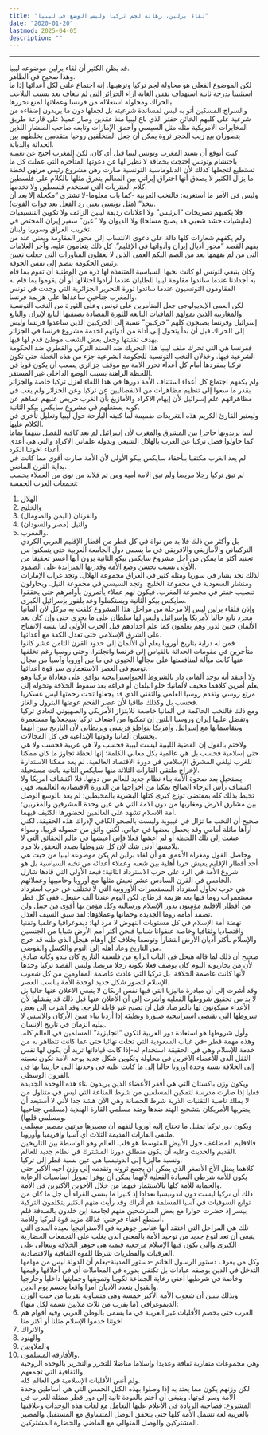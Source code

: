 ```yaml
---
title: "لقاء برلين، رهانه لجم تركيا وليس الوضع في ليبيا"
date: "2020-01-20"
lastmod: 2025-04-05
description: ""
---
```

****

قد يظن الكثير أن لقاء برلين موضوعه ليبيا.  
وهذا صحيح في الظاهر.  
لكن الموضوع الفعلي هو محاولة لجم تركيا وترهيبها. إنه اجتماع علني لكل أعدائها إذا ما استثنينا بدرجة ثانية استهداف نفس الغاية ازاء الجزائر التي لم تتعاف بعد بسبب التلاعب بالحراك ومحاولة استغلاله من فرنسا وعملائها لمنع تحررها.  
والسراج المسكين أتو به ليس لمساندة شرعيته بل لجعلها دون ما يريدون إضفاءه من شرعية على كلبهم الخائن حفتر الذي باع ليبيا منذ عقدين وصار عميلا على قارعة طريق المخابرات الامريكية مثله مثل السيسي وأحمق الإمارات وتابعه صاحب المنشار اللذين يتصوران بيع زيب الحجر ثروة يمكن أن جعل المتخلفين روحيا متقدمين بخلطهم بين الحداثة والدياثة.  
كنت أتوقع أن يسند المغرب وتونس ليبيا قبل أي كان. لكن المغرب احتج عن تغييبه باحتشام وتونس احتجت بحماقة لا نظير لها عن دعوتها المتأخرة التي عملت كل ما تستطيع لتجعلها كذلك لأن الدبلوماسية التونسية صارت رهن مشروع رئيس مرتهن لخطة ما يزال الكثير لا يصدق أنها اختراق إيراني بين المعالم يتدرق مثلها بالكلام على فلسطين كلام العنتريات التي تستخدم فلسطين ولا تخدمها.  
وليس في الأمر ما أستغربه: فالنخب العربية -كما بات معلوما-لا تشتري “مكحلة إلا بعد أن تتخذ” (مثل تونسي يعني رد الفعل بعد فوات الفوت).  
فلا يكفيهم تصريحات “الرئيس” ولا اعلانات رديفة لينين الزائف ولا تكوين التنسيقيات (مليشيات حشد شعبي قد يصبح مسلحا) ولا الديوان ولا “عين” سفير إيران المختص في تخريب العراق وسوريا ولبنان.  
ولم يكفهم شعارات كلها دالة على دعوى الانتساب إلى محور المقاومة ويعني عند من يفهم القصد “محور أذيال إيران وأدواتها في الإقليم”. كل ذلك يتعامون عليه. وآخر العلامات التي من لم يفهمها يعد من الصم البكم العمي الذين لا يعقلون المناورات التي جعلت تعيين رئيس الحكومة ينضم إلى نفس الجوقة.  
وكان ينبغي لتونس لو كانت نخبها السياسية المتنفذة لها ذرة من الوطنية أن تقوم بما قام به أجدادنا عندما ساندوا مقاومة ليبيا للطليان عندما أرادوا احتلالها أو أن يقوموا بما قام به المقاومون التونسيون عندما ساندوا ثورة التحرير الجزائرية التي وجدت في تونس والمغرب جناحين ساعداها على هزيمة فرنسا.  
لكن العمى الإيديولوجي جعل المتآمرين على تونس وعلى الثورة من النخب التونسية والمغاربية الذين تمولهم المافيات التابعة للثورة المضادة بصنفيها التابع لإيران والتابع إسرائيل وفرنسا يصبحون كلهم “حركيين” نسبة إلى الحركيين الذين ساعدوا فرنسا وليس إلى الحراك قبل أن بدأ يتحول إلى أداة من أدواتهم لخدمة مشروع فرنسا في الجزائر بهدف تفتيتها وجعل بعض الشعب موطئ قدم لها فيها.  
ففرنسا هي التي تحرك ملف ليبيا هذا التحريك ضد السند التركي والقطري ضد الحكومة الشرعية فيها. وخذلان النخب التونسية للحكومة الشرعية جزء من هذه الخطة حتى تكون تركيا بمفردها أمام كل أعداء تحرر الامة مع موقف جزائري يصعب أن يكون قويا في اللحظة الراهنة بسبب الوضع الداخلي غير المستقر.  
ولم يكفهم اجتماع كل أعداء استئناف الأمة دورها في هذا اللقاء لعزل تركيا خاصة والجزائر بقدر ما سعوا إلى تنظيم مظاهرات من الانفصاليين عن تركيا وعن الجزائر ولم يغب في مظاهراتهم علم إسرائيل لأن إيهام الاكراد والأمازيغ بأن الغرب حريص عليهم عماهم عن كونه يستغلهم في مشروع سايكس بيكو الثانية.  
وليعتبر القارئ الكريم هذه التغريدات ضميمة لما كتبته البارحة حول ليبيا وتعليل تأخري في الكلام عليها.  
ليبيا يريدونها حاجزا بين المشرق والمغرب لأن إسرائيل لم تعد كافية للفصل بينهما تماما كما حاولوا فصل تركيا عن العرب بالهلال الشيعي وبدولة علماني الاكراد والتي هي أعدى أعداء اخوتنا الكرد.  
لم يعد الغرب مكتفيا بـأحفاد سايكس بيكو الأولى لأن الأمة صارت أقوى مما كانت في بداية القرن الماضي.  
لم تبق تركيا رجلا مريضا ولم تبق الامة أمية ومن ثم فلابد من نوى من العملاء بحسب تجمعات العرب الخمسة:  
1. الهلال  
2. والخليج  
3. والقرنان (اليمن والصومال)  
4. والنيل (مصر والسودان)  
5. والمغرب.  
بل وأكثر من ذلك فلا بد من نواة في كل قطر من أقطار الإقليم العربي الكردي التركماني والأمازيغي والافريقي في ما يسمى دول الجامعة العربية حتى يتمكنوا من تجنيد أكثر ما يمكن من أجل مشروع سايكس بيكو الثانية يرون أنها أعسر تحقيقا من الأولى بسبب تحسن وضع الأمة وقدرتها المتزايدة على الصمود.  
لذلك تجد بشار في سوريا ومثله كثير في العراق مجموعة الهلال. وتجد غراب الإمارات ومنشار السعودية في مجموعة الخليج. وتجد السيسي في مجموعة النيل. ويحاولون تنصيب حفتر في مجموعة المغرب. فيكون لهم عملاء يأتمرون بأوامرهم حتى يحققوا سايكس بيكو الثانية ويستكملوا وعد بلفور بإسرائيل الكبرى.  
وإذن فلقاء برلين ليس إلا مرحلة من مراحل هذا المشروع كلفت به مركل لأن ألمانيا مجرد تابع حاليا لأمريكا وإسرائيل وليس لها سلطان على ما يجري حتى وإن كان بعد الألمان حنين لدور وهم يعلمون كما علم أجدادهم قبل الحرب الأولى لما يشبه الانفتاح على الشرق الإسلامي حتى تعدل الكفة مع أعدائها.  
فمن له دراية بتاريخ أوروبا يعلم أن الألمان إلى حدود القرن الثامن عشر كانوا متأخرين في مقومات الحداثة بالقياس إلى فرنسا وانجلترا. وحتى روسيا رغم تخلفها عنها كانت ميالة لمنافستها على مجالها الحيوي في ما بين أوروبا وآسيا من مجال توسع في العصر الاستعماري سر قوة أعدائها.  
ولا أعتقد أنه يوجد ألماني دار بالشروط الجيواستراتيجية يوافق على معاداة تركيا وهو يعلم أمرين كلاهما مخيف لألمانيا: خلو البلقان أو فراغه بعد سقوط الخلافة وتحوله إلى مرتع روسي وتقدم روسيا العلمي والتقني الذي قد يجعلها تحت رحمتها ليس عسكريا فحسب بل وكذلك طاقيا لأن عصر الفحم عوضها البترول والغاز.  
ومع ذلك فالنخب الحاكمة في ألمانيا خاضعة للابتزاز الأمريكي والصهيوني لتعادي تركيا وتفضل عليها إيران وروسيا اللتين إن تمكنوا من اضعاف تركيا سيجعلانها مستعمرة ويتقاسمانها مع إسرائيل وأمريكا بتواطؤ فرنسي وبريطاني لأن التاريخ يبين أنهما يخشيان ألمانيا وقوتها الإبداعية في كل المجالات.  
ولاختم بالقول إن القضية الليبية ليست ليبية فحسب ولا هي عربية فحسب ولا هي حتى إسلامية فحسب بل هي عالمية بكل معاني الكلمة: إنها لحظة تجاوز ما كان ممكنا للغرب ليلغي المشرق الإسلامي في دورة الاقتصاد العالمية. لم يعد ممكنا الاستدارة لإخراج ملتقى القارات الثلاثة منها سايكس الثانية باتت مستحيلة.  
يستحيل بعد صحوة الأمة بناء نظام جديد للعالم من دونها. فلا اكتشاف امريكا ولا اكتشاف رأس الرجاء الصالح يمكنا من اخراجها من الدورة الاقتصادية العالمية. فهي تحيط بذلك كله بمقتضى توزع كبرى كتلها البشرية بالمحيطين: لم يعد بالوسع الوصل بين مشارق الارض ومغاربها من دون الامة التي هي عين وحدة المشرقين والمغربين: أمة الاسلام تشهد على العالمين لحضورها الكثيف فيهما.  
صحيح أن النخب ما تزال في غيبوبة وليست بالصحو الكافي لإدراك هذه الحقيقة. لكني أراها ماثلة أمامي وقد يحصل بعضها في حياتي. لكني واثق من حصوله قريبا. وسواء عشت إلى تلك اللحظة أو لم أعشها فعلا فإني اعيشها في عالم الحقائق التي لا يلامسها أدنى شك لأن كل شروطها بصدد التحقق بلا مرد.  
وحاصل القول ومغزاه الأعمق هو أن لقاء برلين لم يكن موضوعه ليبيا من حيث هي أحد أقطار الإقليم يعيش حربا أهلية بين شعبه وعملاء أعدائه من نخبه السياسية بل هو شروع الأمة في الرد على حرب الاسترداد الثانية: فبعد الأولى التي قادها شارل الخامس في القرن السادس عشر نعيش مثلها مع أوروبا وحامييها وعملائهم.  
هي حرب تحاول استرداد المستعمرات الأوروبية التي لا تختلف عن حرب استرداد مستعمرات روما فيها بعد هزيمة قرطاج. لكن اليوم عندنا ألف حنبعل. ففي كل قطر من أقطار الإقليم مؤمنون بدور الإسلام ورسالته وكل مؤمن بها أقوى من حنبل ولن تصمد أمامه روما الجديدة وحماتها وعملاؤها: لقد سبق السيف العذل.  
نهضة أمة الإسلام في كل مستويات النهوض لا مرد لها: ديموغرافيا وعلميا وتقنيا واقتصاديا وثقافيا وخاصة عنفوانا شبابيا فنحن أكثر أمم الأرض شبابا من الجنسين والإسلام ـأكثر أديان الأرض انتشارا وتوسعا بخلاف كل أوهام هيجل الذي ظنه قد خرج من التاريخ وعاد أهله إلى النوم والكسل والفوضى.  
صحيح أن ذلك لما قاله هيجل في الباب الرابع من فلسفة التاريخ كان يبدو وكأنه صادق لأن من يحاربونه اليوم كان يوصف فعلا بكونه رجلا مريضا. وليس القصد تركيا وحدها لأنها كانت عاصمة الخلافة. بل تركيا التي عادت عاصمة المقاومين من كل شعوب الإسلام لتصور شكل جديد لوحدة الأمة يناسب العصر.  
وقد أشرت إلى أن مبادرة ماليزيا التي فيها نفس اربكان لا ينبغي الاعلان عنها حاليا بل لا بد من تحقيق شروطها الفعلية وأشرت إلى أن الاعلان عنها قبل ذلك قد يفشلها لأن الأعداء سيكونون لها بالمرصاد قبل أن تصبح غير قابلة للرجع. وقد اشرت إلى بعض شروطها التي تقتضي استراتيجية صبورة وبطيئة إذا أردنا بناء متين الأركان والاسس لا يبليه الزمان في تاريخ الإنسان.  
وأول شروطها هو استعادة دور العربية لتكون “انجليزية” المسلمين في العالم كله. وهذه مهمة قطر -في غياب السعودية التي تخلت نهائيا حتى عما كانت تتظاهر به من خدمة للإسلام وهي في الحقيقة استخدام له-إذا كانت قياداتها تريد أن يكون لها نفس الثقل الذي للأعضاء الآخرين في محاولة وتكوين شكل جديد يوحد الامة تكون نسبته إلى الخلافة نسبة وحدة أوروبا حاليا إلى ما كانت عليه في وحدتها التي حاربتنا بها في القرون الوسطى.  
ويكون وزن باكستان التي هي أفقر الأعضاء الذين يريدون بناء هذه الوحدة الجديدة فعليا إذا صارت مدرسة لتمكين المسلمين من شرط المناعة التي ليس في متناول من لا يملك ناصية التقنيات الذرية شرط الحصانة وهي الآن هشة جدا لأني لا أستبعد أن يضربها الأمريكان بتشجيع الهند ضدها وضد مسلمي القارة الهندية (مسلمي جناحيها ومسلمي قلبها).  
ويكون دور تركيا تمثيل ما تحتاج إليه أوروبا لتفهم أن مصيرها مرتهن بمصير مسلمي ملتقى القارات القديمة الثلاث أي آسيا وافريقيا وأوروبا.  
فالاقليم المضاعف حول الأبيض المتوسط هو قلب العالم وهو الواسطة بين التاريخين القديم والحديث وعليه أن يكون منطلق دورنا المشترك في نظام جديد للعالم.  
ونسبة ماليزيا إلى اندونيسيا هي عين نسبة قطر إلى تركيا.  
كلاهما يمثل الأخ الأصغر الذي يمكن أن يجمع ثروته وتقدمه إلى وزن اخيه الأكبر حتى يكون للأمة شرطي السيادة الفعلية لأنهما يمكن أن يوفرا تمويل أساسيات الرعاية والحماية للأمة كلها بالاستثمار فيهما من خلال الأخوين الأكبرين في الأمة.  
ذلك أن تركيا ليست دون اندونيسيا تعدادا إذ كثيرا ما ينسى القراء أن جل ما كان من توابع السوفيات في آسيا المسلمة هم أتراك وقد رأيت منهم الكثير يتكلمون التركية بيسر إذ حضرت حوارا مع بعض المترشحين منهم لجامعة ابن خلدون بالصدفة فلم أستطع اخفاء فرحتي: فذلك مزيد قوة لتركيا وللأمة.  
تلك هي المراحل التي اعتقد أنها عناصر جوهرية في الاستراتيجيا بعيدة المدى التي ينبغي أن تعد لنوع جديد من توحيد الأمة بالمعنى الذي يغلب على التجمعات الحضارية الكبرى والتي يكون فيها الإسلام مرجعية قيمية هي جوهر الخلافة وتتعالى على العرقيات والقطريات شرطا للقوة الثقافية والاقتصادية.  
وكل من يعرف دستور الرسول الخاتم -دستور المدينة-يعلم أن الدولة ليس من مهامها التدخل في الدين بوصفه عبادات بل تكتفي بدوره في المعاملات أي في أخلاقها وقيمها وخاصة في شرطيها أعني رعاية الجماعة تكوينا وتموينها وحمايتها داخليا وخارجيا والقبول بتعدد الأديان أمرا واقعا يحسم يوم الدين.  
وبذلك يتبين أن شعوب الأمة الأكبر خمسة وهي متساوية تقريبا من حيث الوزن الديموغرافي (ما يقرب من ثلاث ملايين نسمة لكل منها):  
1. العرب حتى بخصم الأقليات غير العربية في ما يسمى بالوطن العربي وفيه أقوام هم اخوتنا خدموا الإسلام مثلنا أو أكثر منا  
2. والاتراك  
3. والهنود  
4. والملاويين  
5. والأفارقة المسلمون.  
وهي مجموعات متقاربة ثقافة وعديدا وإسلاما مناضلا للتحرر والتحرير بالوحدة الروحية والثقافية التي تجمعهم.  
ولم أنس الأقليات الإسلامية في العالم كله.  
لكن وزنهم يكون مما يعتد به إذا وصلوا بهذه الكتل الخمس التي هي أساطين وحدة الامة وسر قوتها. وينبغي أن أختم بالعودة ثانية إلى دور قطر ممثلة للعرب في المشروع: فصاحبة الريادة في الأعلام عليها التعامل مع لغات هذه الوحدات وعلاقتها بالعربية لغة تشمل الأمة كلها حتى يتحقق الوصل المتساوق مع المستقبل والمصير المشتركين والوصل المتوالي مع الماضي والحضارة المشتركين.

###
